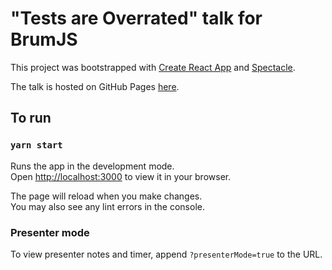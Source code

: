 # "Tests are Overrated" talk for BrumJS

This project was bootstrapped with [Create React App](https://github.com/facebook/create-react-app) and [Spectacle](https://formidable.com/open-source/spectacle/).

The talk is hosted on GitHub Pages [here](https://denialanderror.github.io/tests-are-overrated-talk).

## To run

### `yarn start`

Runs the app in the development mode.\
Open [http://localhost:3000](http://localhost:3000) to view it in your browser.

The page will reload when you make changes.\
You may also see any lint errors in the console.

### Presenter mode

To view presenter notes and timer, append `?presenterMode=true` to the URL.

